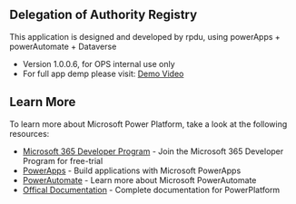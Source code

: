 ## Delegation of Authority Registry

This application is designed and developed by rpdu, using powerApps + powerAutomate + Dataverse
- Version 1.0.0.6, for OPS internal use only
- For full app demp please visit: [Demo Video](https://youtu.be/Wo__SPS7CUM)

## Learn More
To learn more about Microsoft Power Platform, take a look at the following resources:
- [Microsoft 365 Developer Program](https://learn.microsoft.com/en-us/office/developer-program/microsoft-365-developer-program) - Join the Microsoft 365 Developer Program for free-trial
- [PowerApps](https://powerapps.microsoft.com/en-au/) - Build applications with Microsoft PowerApps
- [PowerAutomate](https://powerautomate.microsoft.com/en-au/) - Learn more about Microsoft PowerAutomate
- [Offical Documentation](https://learn.microsoft.com/en-us/power-platform/) - Complete documentation for PowerPlatform
